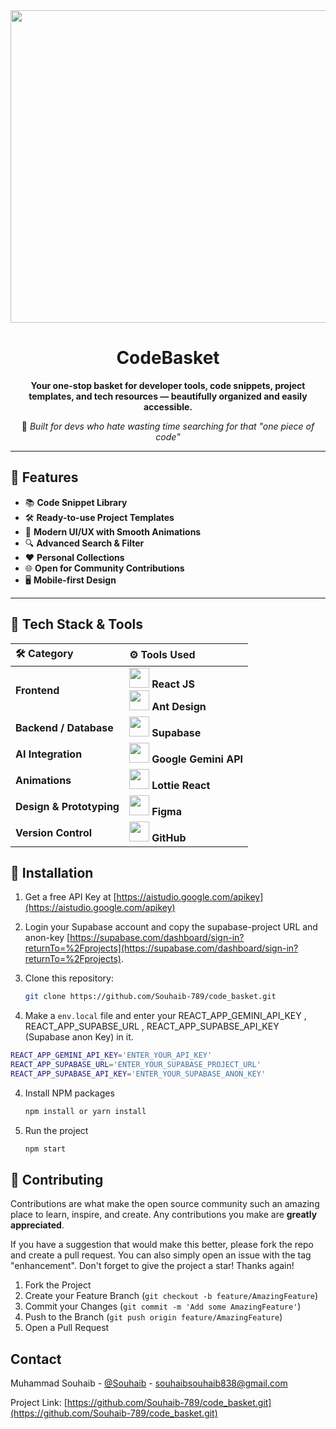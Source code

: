<div align="center">

<img src='https://souhaib-dev.netlify.app/assets/img/codebasket/cb3.PNG' width='1000px' height='500px' />

# CodeBasket

**Your one-stop basket for developer tools, code snippets, project templates, and tech resources — beautifully organized and easily accessible.**  

🎯 *Built for devs who hate wasting time searching for that "one piece of code"*

</div>

---

## 📌 Features

- 📚 **Code Snippet Library**
- 🛠️ **Ready-to-use Project Templates**
- 🎨 **Modern UI/UX with Smooth Animations**
- 🔍 **Advanced Search & Filter**
- ❤️ **Personal Collections**
- 🌐 **Open for Community Contributions**
- 🖥️ **Mobile-first Design**

---

## 🚀 Tech Stack & Tools  

| 🛠️ Category       | ⚙️ Tools Used |
|:------------------|:--------------------------------|
| **Frontend** | <img src="https://img.icons8.com/ultraviolet/40/react--v1.png" width="32"/> **React JS** <br> <img src="https://static-00.iconduck.com/assets.00/ant-design-icon-2048x2046-dl3neb73.png" width="32"/> **Ant Design** |
| **Backend / Database** | <img src="https://img.icons8.com/color/48/supabase.png" width="32"/> **Supabase** |
| **AI Integration** | <img src="https://brandlogo.org/wp-content/uploads/2024/06/Gemini-Icon-300x300.png.webp" width="32"/> **Google Gemini API** |
| **Animations** | <img src="https://cdn.iconscout.com/icon/free/png-256/free-lottiefiles-logo-icon-download-in-svg-png-gif-file-formats--lottifiles-brand-iconscout-pack-logos-icons-4674917.png" width="32"/> **Lottie React** |
| **Design & Prototyping** | <img src="https://img.icons8.com/color/48/figma--v1.png" width="32"/> **Figma** |
| **Version Control** | <img src="https://img.icons8.com/material-outlined/40/github.png" width="32"/> **GitHub** |



##  🧰 Installation  


1. Get a free API Key at [https://aistudio.google.com/apikey](https://aistudio.google.com/apikey)

2. Login your Supabase account and copy the supabase-project URL and anon-key [https://supabase.com/dashboard/sign-in?returnTo=%2Fprojects](https://supabase.com/dashboard/sign-in?returnTo=%2Fprojects).

2. Clone this repository:  
   ```bash
   git clone https://github.com/Souhaib-789/code_basket.git


3. Make a `env.local` file and enter your REACT_APP_GEMINI_API_KEY , REACT_APP_SUPABSE_URL , REACT_APP_SUPABSE_API_KEY (Supabase anon Key) in it.
```bash
REACT_APP_GEMINI_API_KEY='ENTER_YOUR_API_KEY'
REACT_APP_SUPABASE_URL='ENTER_YOUR_SUPABASE_PROJECT_URL'
REACT_APP_SUPABASE_API_KEY='ENTER_YOUR_SUPABASE_ANON_KEY'
```



4. Install NPM packages
   ```sh
   npm install or yarn install
   ```

5. Run the project
   ```sh
   npm start
   ```



<!-- CONTRIBUTING -->
## 🤝 Contributing

Contributions are what make the open source community such an amazing place to learn, inspire, and create. Any contributions you make are **greatly appreciated**.

If you have a suggestion that would make this better, please fork the repo and create a pull request. You can also simply open an issue with the tag "enhancement".
Don't forget to give the project a star! Thanks again!

1. Fork the Project
2. Create your Feature Branch (`git checkout -b feature/AmazingFeature`)
3. Commit your Changes (`git commit -m 'Add some AmazingFeature'`)
4. Push to the Branch (`git push origin feature/AmazingFeature`)
5. Open a Pull Request


<!-- CONTACT -->
## Contact

Muhammad Souhaib - [@Souhaib](https://www.instagram.com/souhaib.dev/?igsh=MWtsNmE4dTFodnR5Yw%3D%3D) - souhaibsouhaib838@gmail.com

Project Link: [https://github.com/Souhaib-789/code_basket.git](https://github.com/Souhaib-789/code_basket.git)
